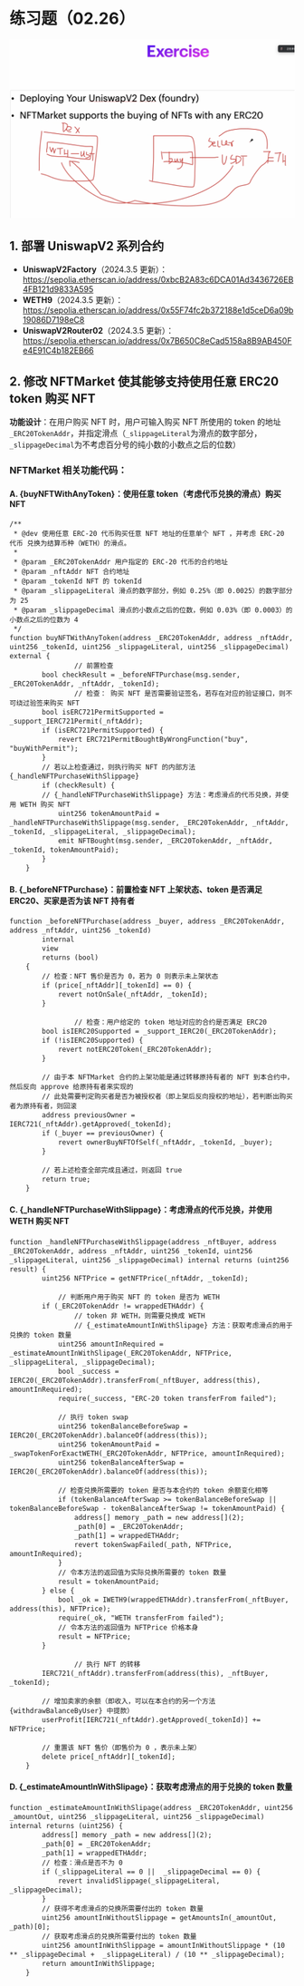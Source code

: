 # 练习题（02.26）

![IMG0_Task](./images/IMG0_Task.png)

## 1. 部署 UniswapV2 系列合约

- **UniswapV2Factory**（2024.3.5 更新）：https://sepolia.etherscan.io/address/0xbcB2A83c6DCA01Ad3436726EB4FB121d9833A595
- **WETH9**（2024.3.5 更新）：https://sepolia.etherscan.io/address/0x55F74fc2b372188e1d5ceD6a09b19086D7198eC8
- **UniswapV2Router02**（2024.3.5 更新）：https://sepolia.etherscan.io/address/0x7B650C8eCad5158a8B9AB450Fe4E91C4b182EB66

## 2. 修改 NFTMarket 使其能够支持使用任意 ERC20 token 购买 NFT

**功能设计**：在用户购买 NFT 时，用户可输入购买 NFT 所使用的 token 的地址`_ERC20TokenAddr`，并指定滑点（`_slippageLiteral`为滑点的数字部分，`_slippageDecimal`为不考虑百分号的纯小数的小数点之后的位数）

### NFTMarket 相关功能代码：

#### A. {buyNFTWithAnyToken}：使用任意 token（考虑代币兑换的滑点）购买 NFT

```solidity
/**
 * @dev 使用任意 ERC-20 代币购买任意 NFT 地址的任意单个 NFT ，并考虑 ERC-20 代币 兑换为结算币种（WETH）的滑点。
 *
 * @param _ERC20TokenAddr 用户指定的 ERC-20 代币的合约地址
 * @param _nftAddr NFT 合约地址
 * @param _tokenId NFT 的 tokenId
 * @param _slippageLiteral 滑点的数字部分，例如 0.25%（即 0.0025）的数字部分为 25 
 * @param _slippageDecimal 滑点的小数点之后的位数，例如 0.03%（即 0.0003）的小数点之后的位数为 4
 */
function buyNFTWithAnyToken(address _ERC20TokenAddr, address _nftAddr, uint256 _tokenId, uint256 _slippageLiteral, uint256 _slippageDecimal) external {
				// 前置检查
        bool checkResult = _beforeNFTPurchase(msg.sender, _ERC20TokenAddr, _nftAddr, _tokenId);
				// 检查： 购买 NFT 是否需要验证签名，若存在对应的验证接口，则不可绕过验签来购买 NFT
        bool isERC721PermitSupported = _support_IERC721Permit(_nftAddr);
        if (isERC721PermitSupported) {
            revert ERC721PermitBoughtByWrongFunction("buy", "buyWithPermit");
        }
        // 若以上检查通过，则执行购买 NFT 的内部方法 {_handleNFTPurchaseWithSlippage}
        if (checkResult) {
        // {_handleNFTPurchaseWithSlippage} 方法：考虑滑点的代币兑换，并使用 WETH 购买 NFT
            uint256 tokenAmountPaid = _handleNFTPurchaseWithSlippage(msg.sender, _ERC20TokenAddr, _nftAddr, _tokenId, _slippageLiteral, _slippageDecimal);
            emit NFTBought(msg.sender, _ERC20TokenAddr, _nftAddr, _tokenId, tokenAmountPaid);
        }
    }
```



#### B. {_beforeNFTPurchase}：前置检查 NFT 上架状态、token 是否满足 ERC20、买家是否为该 NFT 持有者

```solidity
function _beforeNFTPurchase(address _buyer, address _ERC20TokenAddr, address _nftAddr, uint256 _tokenId)
        internal
        view
        returns (bool)
    {   
        // 检查：NFT 售价是否为 0，若为 0 则表示未上架状态
        if (price[_nftAddr][_tokenId] == 0) {
            revert notOnSale(_nftAddr, _tokenId);
        }

				// 检查：用户给定的 token 地址对应的合约是否满足 ERC20
        bool isIERC20Supported = _support_IERC20(_ERC20TokenAddr);
        if (!isIERC20Supported) {
            revert notERC20Token(_ERC20TokenAddr);
        }

        // 由于本 NFTMarket 合约的上架功能是通过转移原持有者的 NFT 到本合约中，然后反向 approve 给原持有者来实现的
        // 此处需要判定购买者是否为被授权者（即上架后反向授权的地址），若判断出购买者为原持有者，则回滚
        address previousOwner = IERC721(_nftAddr).getApproved(_tokenId);
        if (_buyer == previousOwner) {
            revert ownerBuyNFTOfSelf(_nftAddr, _tokenId, _buyer);
        }

        // 若上述检查全部完成且通过，则返回 true
        return true;
    }
```



#### C. {_handleNFTPurchaseWithSlippage}：考虑滑点的代币兑换，并使用 WETH 购买 NFT

```solidity
function _handleNFTPurchaseWithSlippage(address _nftBuyer, address _ERC20TokenAddr, address _nftAddr, uint256 _tokenId, uint256 _slippageLiteral, uint256 _slippageDecimal) internal returns (uint256 result) {
        uint256 NFTPrice = getNFTPrice(_nftAddr, _tokenId);
    		
    		// 判断用户用于购买 NFT 的 token 是否为 WETH
        if (_ERC20TokenAddr != wrappedETHAddr) {
        		// token 非 WETH，则需要兑换成 WETH
        		// {_estimateAmountInWithSlipage} 方法：获取考虑滑点的用于兑换的 token 数量
            uint256 amountInRequired = _estimateAmountInWithSlipage(_ERC20TokenAddr, NFTPrice, _slippageLiteral, _slippageDecimal);
            bool _success = IERC20(_ERC20TokenAddr).transferFrom(_nftBuyer, address(this), amountInRequired);
            require(_success, "ERC-20 token transferFrom failed");
            
            // 执行 token swap
            uint256 tokenBalanceBeforeSwap = IERC20(_ERC20TokenAddr).balanceOf(address(this));
            uint256 tokenAmountPaid = _swapTokenForExactWETH(_ERC20TokenAddr, NFTPrice, amountInRequired);
            uint256 tokenBalanceAfterSwap = IERC20(_ERC20TokenAddr).balanceOf(address(this));
            
            // 检查兑换所需要的 token 是否与本合约的 token 余额变化相等
            if (tokenBalanceAfterSwap >= tokenBalanceBeforeSwap || tokenBalanceBeforeSwap - tokenBalanceAfterSwap != tokenAmountPaid) {
                address[] memory _path = new address[](2);
                _path[0] = _ERC20TokenAddr;
                _path[1] = wrappedETHAddr;
                revert tokenSwapFailed(_path, NFTPrice, amountInRequired);
            }
            // 令本方法的返回值为实际兑换所需要的 token 数量
            result = tokenAmountPaid;
        } else {
            bool _ok = IWETH9(wrappedETHAddr).transferFrom(_nftBuyer, address(this), NFTPrice);
            require(_ok, "WETH transferFrom failed");
            // 令本方法的返回值为 NFTPrice 价格本身
            result = NFTPrice;
        }
				
				// 执行 NFT 的转移
        IERC721(_nftAddr).transferFrom(address(this), _nftBuyer, _tokenId);
        
        // 增加卖家的余额（即收入，可以在本合约的另一个方法 {withdrawBalanceByUser} 中提款）
        userProfit[IERC721(_nftAddr).getApproved(_tokenId)] += NFTPrice;

        // 重置该 NFT 售价（即售价为 0 ，表示未上架）
        delete price[_nftAddr][_tokenId];
    }
```



#### D. {_estimateAmountInWithSlipage}：获取考虑滑点的用于兑换的 token 数量

```solidity
function _estimateAmountInWithSlipage(address _ERC20TokenAddr, uint256 _amountOut, uint256 _slippageLiteral, uint256 _slippageDecimal) internal returns (uint256) {
        address[] memory _path = new address[](2);
        _path[0] = _ERC20TokenAddr;
        _path[1] = wrappedETHAddr;
        // 检查：滑点是否不为 0
        if (_slippageLiteral == 0 ||  _slippageDecimal == 0) {
            revert invalidSlippage(_slippageLiteral, _slippageDecimal);
        }
        // 获得不考虑滑点的兑换所需要付出的 token 数量
        uint256 amountInWithoutSlippage = getAmountsIn(_amountOut, _path)[0];
        // 获取考虑滑点的兑换所需要付出的 token 数量
        uint256 amountInWithSlippage = amountInWithoutSlippage * (10 ** _slippageDecimal +  _slippageLiteral) / (10 ** _slippageDecimal);
        return amountInWithSlippage;
    }
```

